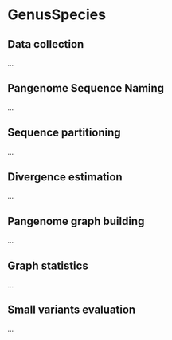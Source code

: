 # GenusSpecies


## Data collection
...


## Pangenome Sequence Naming
...


## Sequence partitioning
...


## Divergence estimation
...


## Pangenome graph building
...


## Graph statistics
...


## Small variants evaluation
...

